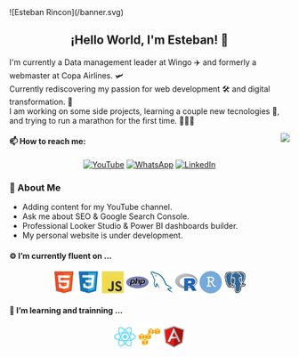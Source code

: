 <!--
ESTADÍSTICAS:
  https://github.com/DenverCoder1/github-readme-streak-stats
  https://github.com/anuraghazra/github-readme-stats
**VenomZ06/VenomZ06** is a ✨ _special_ ✨ repository because its `README.md` (this file) appears on your GitHub profile.
-  ...
- ⚡ Fun fact: ...
-->
<div id banner> ![Esteban Rincon](/banner.svg)</div>


<h2 id="header" align="center"> ¡Hello World, I'm Esteban! 🙂</h2>

<div id="intro">

I'm currently a Data management leader at Wingo ✈️ and formerly a webmaster at Copa Airlines. 🛩  
Currently rediscovering my passion for web development 🛠 and digital transformation. 🚀  
I am working on some side projects, learning a couple new tecnologies 🌱, and trying to run a marathon for the first time. 🏃🏽‍♂️

<img align="right" src="https://media.giphy.com/media/1kkxWqT5nvLXupUTwK/giphy.gif" />

</div>
<div id="social">

#### 📫 How to reach me:

<div class="icons" align="center">

[![YouTube](https://img.shields.io/badge/-YouTube-FF0000?style=flat-square&logoColor=FFFFFF&logo=YouTube)](https://www.youtube.com/channel/UCq157RmnT40aDKMWwURuA5w) [![WhatsApp](https://img.shields.io/badge/-WhatsApp-brightgreen?style=flat-square&logoColor=FFFFFF&logo=WhatsApp)](https://wa.link/zfmh7o) [![LinkedIn](https://img.shields.io/badge/-LinkedIn-2878b5?style=flat-square&logoColor=FFFFFF&logo=LinkedIn)](https://www.linkedin.com/in/esteban-rinc%C3%B3n-correa-553597b7/)

</div>
</div>
<div id="about">

### 💬 About Me

  - Adding content for my YouTube channel.
  - Ask me about SEO & Google Search Console.
  - Professional Looker Studio & Power BI dashboards builder.
  - My personal website is under development.

#### ⚙️ I’m currently fluent on ...

<div class="icons" align="center">
<a href="#about"><img src="https://github.com/devicons/devicon/blob/master/icons/html5/html5-original.svg" alt="HTML5" width="40" height="40" /></a> <a href="#about"><img src="https://github.com/devicons/devicon/blob/master/icons/css3/css3-original.svg" alt="CSS3" width="40" height="40" /></a> <a href="#about"><img src="https://github.com/devicons/devicon/blob/master/icons/javascript/javascript-original.svg" alt="JavaScript" width="40" height="40" /></a> <a href="#about"><img src="https://github.com/devicons/devicon/blob/master/icons/php/php-original.svg" alt="PHP" width="40" height="40" /></a> <a href="#about"><img src="https://github.com/devicons/devicon/blob/master/icons/mysql/mysql-original.svg" alt="MySQL" width="40" height="40" /></a> <a href="#about"><img src="https://github.com/devicons/devicon/blob/master/icons/r/r-original.svg" alt="R" width="40" height="40" /></a> <a href="#about"><img src="https://github.com/devicons/devicon/blob/master/icons/rstudio/rstudio-original.svg" alt="R studio" width="40" height="40" /></a> <a href="#about"><img src="https://github.com/devicons/devicon/blob/master/icons/postgresql/postgresql-original.svg" alt="Postgresql" width="40" height="40" /></a> 
</div>

#### 🔭  I’m learning and trainning ...

<div class="icons" align="center">
<a href="#about"><img src="https://github.com/devicons/devicon/blob/master/icons/react/react-original.svg" alt="React" width="40" height="40" /></a> <a href="#about"><img src="https://github.com/devicons/devicon/blob/master/icons/amazonwebservices/amazonwebservices-original.svg" alt="AWS" width="40" height="40" /></a> <a href="#about"><img src="https://github.com/devicons/devicon/blob/master/icons/angularjs/angularjs-original.svg" alt="Angular" width="40" height="40" />
</div>

</div>
<div id="stats">

</div>
